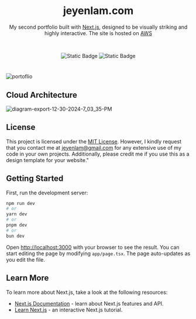 <h1 align="center">jeyenlam.com</h1>

<div align="center">
  <p>My second portfolio built with <a href="https://nextjs.org/" target="_blank">Next.js</a>, designed to be visually striking and highly interactive. The site is hosted on <a href="https://aws.amazon.com" target="_blank">AWS</a></p>

  <br/>
  
  ![Static Badge](https://img.shields.io/badge/website-up-green)
  <img alt="Static Badge" src="https://img.shields.io/badge/status-in_process-blue">

</div>

#
![portoflio](https://github.com/user-attachments/assets/eee417ba-79c1-4c44-9216-2d29f979b3e2)

## Cloud Architecture

![diagram-export-12-30-2024-7_03_35-PM](https://github.com/user-attachments/assets/bf7f6f36-0787-4e1a-a6ba-dac29990310b)

## License

This project is licensed under the [MIT License](./LICENSE). However, I kindly request that you contact me at jeyenlam@gmail.com for any extensive use of my code in your own projects. Additionally, please credit me if you use this as a design template for your website."


## Getting Started
First, run the development server:
```bash
npm run dev
# or
yarn dev
# or
pnpm dev
# or
bun dev
```
Open [http://localhost:3000](http://localhost:3000) with your browser to see the result.
You can start editing the page by modifying `app/page.tsx`. The page auto-updates as you edit the file.

## Learn More
To learn more about Next.js, take a look at the following resources:
- [Next.js Documentation](https://nextjs.org/docs) - learn about Next.js features and API.
- [Learn Next.js](https://nextjs.org/learn) - an interactive Next.js tutorial.
